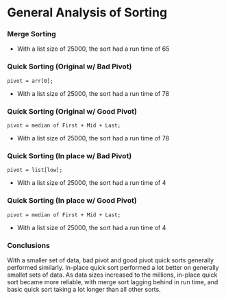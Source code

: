 # General Analysis of Sorting
### Merge Sorting
* With a list size of 25000, the sort had a run time of 65
### Quick Sorting (Original w/ Bad Pivot)
```
pivot = arr[0];
```
* With a list size of 25000, the sort had a run time of 78

### Quick Sorting (Original w/ Good Pivot)
```
pivot = median of First + Mid + Last;
```
* With a list size of 25000, the sort had a run time of 78

### Quick Sorting (In place w/ Bad Pivot)
```
pivot = list[low];
```
* With a list size of 25000, the sort had a run time of 4
### Quick Sorting (In place w/ Good Pivot)
```
pivot = median of First + Mid + Last;
```
* With a list size of 25000, the sort had a run time of 4

### Conclusions
With a smaller set of data, bad pivot and good pivot quick sorts generally performed similarly. In-place quick sort performed a lot better on generally smallet sets of data.
As data sizes increased to the millions, in-place quick sort became more reliable, with merge sort lagging behind in run time, and basic quick sort taking a lot longer than all other sorts.
